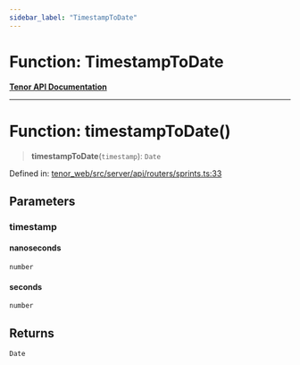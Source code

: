 ```yaml
---
sidebar_label: "TimestampToDate"
---
```


# Function: TimestampToDate

[**Tenor API Documentation**](../../README.md)

***

# Function: timestampToDate()

> **timestampToDate**(`timestamp`): `Date`

Defined in: [tenor\_web/src/server/api/routers/sprints.ts:33](https://github.com/Apantli/Tenor/blob/551fcec623199ab0ac9668d926e7d67c9012d18e/tenor_web/src/server/api/routers/sprints.ts#L33)

## Parameters

### timestamp

#### nanoseconds

`number`

#### seconds

`number`

## Returns

`Date`
